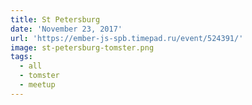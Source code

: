 ```yaml
---
title: St Petersburg
date: 'November 23, 2017'
url: 'https://ember-js-spb.timepad.ru/event/524391/'
image: st-petersburg-tomster.png
tags:
  - all
  - tomster
  - meetup
---
```

